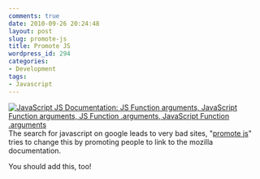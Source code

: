 ```yaml
---
comments: true
date: 2010-09-26 20:24:48
layout: post
slug: promote-js
title: Promote JS
wordpress_id: 294
categories:
- Development
tags:
- Javascript
---
```


[![JavaScript JS Documentation: JS Function arguments, JavaScript Function arguments, JS Function .arguments, JavaScript Function .arguments](http://static.jsconf.us/promotejshs.png)](https://developer.mozilla.org/en/JavaScript/Reference/Global_Objects/Function) The search for javascript on google leads to very bad sites, "[promote js](http://www.promotejs.com/)" tries to change this by promoting people to link to the mozilla documentation.  

You should add this, too!


